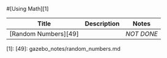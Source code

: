 #[Using Math][1]



|Title|Description|Notes|
|----|----|----|
[Random Numbers][49]||*NOT DONE*|

[1]:
[49]: gazebo_notes/random_numbers.md
